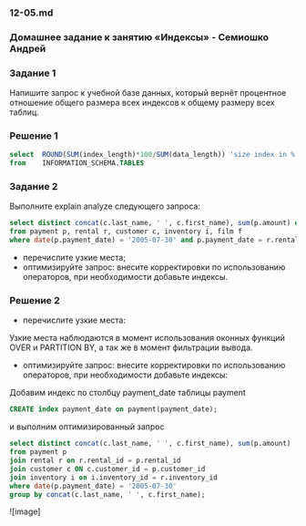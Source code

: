 ### 12-05.md
### Домашнее задание к занятию «Индексы» - Семиошко Андрей

### Задание 1

Напишите запрос к учебной базе данных, который вернёт процентное отношение общего размера всех индексов к общему размеру всех таблиц.

### Решение 1

```sql
select	ROUND(SUM(index_length)*100/SUM(data_length)) 'size index in %'
from	INFORMATION_SCHEMA.TABLES
```
### Задание 2

Выполните explain analyze следующего запроса:

```sql
select distinct concat(c.last_name, ' ', c.first_name), sum(p.amount) over (partition by c.customer_id, f.title)
from payment p, rental r, customer c, inventory i, film f
where date(p.payment_date) = '2005-07-30' and p.payment_date = r.rental_date and r.customer_id = c.customer_id and i.inventory_id = r.inventory_id
```
- перечислите узкие места;
- оптимизируйте запрос: внесите корректировки по использованию операторов, при необходимости добавьте индексы.

### Решение 2

- перечислите узкие места:

Узкие места наблюдаются в момент использования оконных функций OVER и PARTITION BY, а  так же в  момент фильтрации вывода.

- оптимизируйте запрос: внесите корректировки по использованию операторов, при необходимости добавьте индексы:

Добавим индекс по столбцу payment_date таблицы payment
```sql
CREATE index payment_date on payment(payment_date);
```
и выполним оптимизированный запрос

```sql
select distinct concat(c.last_name, ' ', c.first_name), sum(p.amount) 
from payment p
join rental r on r.rental_id = p.rental_id 
join customer c ON c.customer_id = p.customer_id 
join inventory i on i.inventory_id = r.inventory_id 
where date(p.payment_date) = '2005-07-30' 
group by concat(c.last_name, ' ', c.first_name); 
```
![image]
